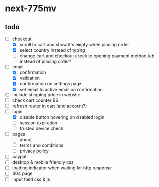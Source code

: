 # next-775mv

## todo

- [ ] checkout
  - [x] scroll to cart and show it's empty when placing order
  - [x] select country instead of typing
  - [ ] change cart and checkout check to opening payment method tab instead of placing order?
- [ ] email
  - [x] confirmation
  - [x] validation
  - [x] confirmation on settings page
  - [x] set email to active email on confirmation
- [ ] include shipping price in website
- [ ] check cart counter BS
- [ ] refresh router in cart (and account?)
- [ ] login
  - [x] disable button hovering on disabled login
  - [ ] session expiration
  - [ ] trusted device check
- [ ] pages
  - [ ] about
  - [ ] terms and conditions
  - [ ] privacy policy
- [ ] paypal
- [ ] desktop & mobile friendly css
- [ ] loading indicator when waiting for http response
- [ ] 404 page
- [ ] input field css & js